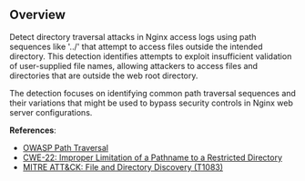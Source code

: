 ## Overview

Detect directory traversal attacks in Nginx access logs using path sequences like '../' that attempt to access files outside the intended directory. This detection identifies attempts to exploit insufficient validation of user-supplied file names, allowing attackers to access files and directories that are outside the web root directory.

The detection focuses on identifying common path traversal sequences and their variations that might be used to bypass security controls in Nginx web server configurations.

**References**:
- [OWASP Path Traversal](https://owasp.org/www-community/attacks/Path_Traversal)
- [CWE-22: Improper Limitation of a Pathname to a Restricted Directory](https://cwe.mitre.org/data/definitions/22.html)
- [MITRE ATT&CK: File and Directory Discovery (T1083)](https://attack.mitre.org/techniques/T1083/) 